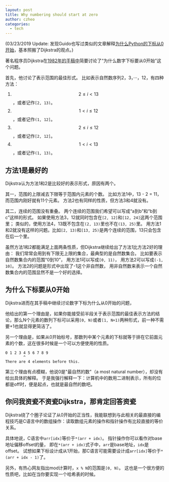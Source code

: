 ```yaml
---
layout: post
title: Why numbering should start at zero
author: czheo
categories:
  - tech
---
```

(03/23/2019 Update: 发现Guido也写过类似的文章解释[为什么Python的下标从0开始](http://python-history.blogspot.com/2013/10/why-python-uses-0-based-indexing.html)，基本照搬了Dijkstra的观点。)

著名程序员Dijkstra在[1982年的手稿中](https://www.cs.utexas.edu/users/EWD/transcriptions/EWD08xx/EWD831.html)简要讨论了“为什么数字下标要从0开始”这个问题。

首先，他讨论了表示范围的最佳形式。
比如表示自然数序列2，3，···，12，有四种方法：

1. $$2 \leq i \lt 13$$，或者记作`[2, 13)`。
2. $$1 \lt i \leq 12$$，或者记作`(1, 12]`。
3. $$2 \leq i \leq 12$$，或者记作`[2, 12]`。
4. $$1 \lt i \lt 13$$，或者记作`(1, 13)`。

## 方法1是最好的

Dijkstra认为方法1和2是比较好的表示形式，原因有两个。

其一，范围的上限减去下限等于范围内元素的个数。
比如方法1中，13 - 2 = 11，而范围内刚好就有11个元素。
方法2也有同样的性质，但方法3和4就没有。

其二，连续的范围没有重叠。
两个连续的范围我们希望可以写成“a到b”和“b到c”这样的形式。
如果使用方法3，12就同时包含在`[2, 12]`和`[12, 24]`这两个范围里；
类似的，使用方法4，13既不包含在`(2, 13)`里也不在`(13, 25)`里。
用方法1和2就没有这样的问题。比如`[2, 13)`和`[13, 25)`是两个连续的范围，13只会包含在后一个里。

虽然方法1和2都能满足上面两条性质，但Dijkstra继续给出了方法1比方法2好的理由：
我们常常会用到有下限无上限的集合，最典型的是自然数集合。
比如要表示自然数集合内的范围“0到10”，
用方法1可以写成`[0, 11)`，
用方法2可以写成`(-1, 10]`。
方法2的问题是形式中出现了-1这个非自然数，
用非自然数来表示一个自然数集合内的范围显然不是一个好的选择。

## 为什么下标要从0开始

Dijkstra进而在其手稿中继续讨论数字下标为什么从0开始的问题，

他给出的第一个理由是，如果你能接受前半段关于表示范围的最佳表示方法的结论，那么N个元素的数列下标可以采用`[0, N)`或者`[1, N+1)`两种形式，前一种不需要+1也就显得更简洁了。

另一个理由是，如果从0开始标号，那数列中某个元素的下标就等于排在它前面元素的个数，这在很多时候是一个可以方便使用的性质。

~~~
0 1 2 3 4 5 6 7 8 9
        ^
There are 4 elements before this.        
~~~

第三个理由有点模糊，他说0是"最自然的数"（a most natural number），却没有给出具体的解释。
于是我强行解释一下：计算机中的数用二进制表示，所有的位都是off时，便是起点，也就是最自然的数吧。

## 你问我资瓷不资瓷Dijkstra，那肯定回答资瓷

Dijkstra绕了个圈子论证了从0开始的正当性，我能联想到与此相关的最直接的编程技巧是C语言中的数组操作：读取数组元素的操作和指针操作有比较直接的等价关系。

具体地说，C语言中`arr[idx]`等价于`*(arr + idx)`。
指针操作你可以看作对base地址偏移offset的量，
即在`*(arr + idx)`式子中，`arr`是base地址，`idx`是offset。
试想如果下标设计成从1开始，那C语言可能需要设计成`arr[idx]`等价于`*(arr + idx - 1)`了。

另外，有热心网友指出mod计算时，`x % N`的范围是`[0, N)`。
这也是一个很方便的性质吧，比如在当你要实现一个哈希表的时候。

